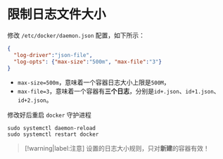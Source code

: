 # 限制日志文件大小

修改 `/etc/docker/daemon.json` 配置，如下所示：

```json
{
  "log-driver":"json-file",
  "log-opts": {"max-size":"500m", "max-file":"3"}
}
```

* `max-size=500m`，意味着一个容器日志大小上限是`500M`， 
* `max-file=3`，意味着一个容器有**三个日志**，分别是`id+.json`、`id+1.json`、`id+2.json`。

修改好后重启 `docker` 守护进程

```shell
sudo systemctl daemon-reload
sudo systemctl restart docker
```

> [!warning|label:注意]
> 设置的日志大小规则，只对**新建**的容器有效！
